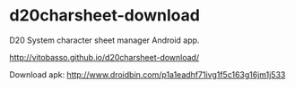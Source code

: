 # d20charsheet-download
D20 System character sheet manager Android app.

http://vitobasso.github.io/d20charsheet-download/


Download apk:
http://www.droidbin.com/p1a1eadhf71ivg1f5c163g16jm1j533